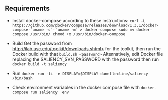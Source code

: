 ## Requirements
* Install docker-compose according to these instructions: 
 ```curl -L https://github.com/docker/compose/releases/download/1.3.1/docker-compose-`uname -s`-`uname -m` > docker-compose
 sudo mv docker-compose /usr/bin/
 chmod +x /usr/bin/docker-compose```
 
* Build
Get the password from http://ilab.usc.edu/toolkit/downloads.shtml> for the toolkit, then run the Docker build with that
```build.sh <password>```
Alternatively, edit Docker file replacing the SALIENCY_SVN_PASSWORD with the password then run  
```docker build -t saliency```

* Run
```docker run -ti -e DISPLAY=$DISPLAY danellecline/saliency /bin/bash```

* Check environment variables in the docker compose file with
```docker-compose run saliency  env```

